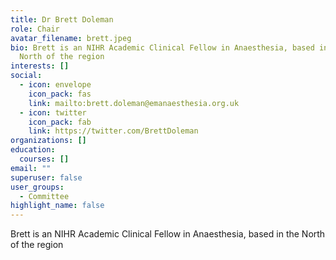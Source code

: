```yaml
---
title: Dr Brett Doleman
role: Chair
avatar_filename: brett.jpeg
bio: Brett is an NIHR Academic Clinical Fellow in Anaesthesia, based in the
  North of the region
interests: []
social:
  - icon: envelope
    icon_pack: fas
    link: mailto:brett.doleman@emanaesthesia.org.uk
  - icon: twitter
    icon_pack: fab
    link: https://twitter.com/BrettDoleman
organizations: []
education:
  courses: []
email: ""
superuser: false
user_groups:
  - Committee
highlight_name: false
---
```

Brett is an NIHR Academic Clinical Fellow in Anaesthesia, based in the North of the region